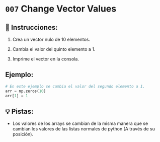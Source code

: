 # `007` Change Vector Values

## 📝 Instrucciones:

1. Crea un vector nulo de 10 elementos.

2. Cambia el valor del quinto elemento a 1.

3. Imprime el vector en la consola.

## Ejemplo:

```python
# En este ejemplo se cambia el valor del segundo elemento a 1.
arr = np.zeros(10)
arr[1] = 1
```

## 💡 Pistas:

+ Los valores de los arrays se cambian de la misma manera que se cambian los valores de las listas normales de python (A través de su posición).
